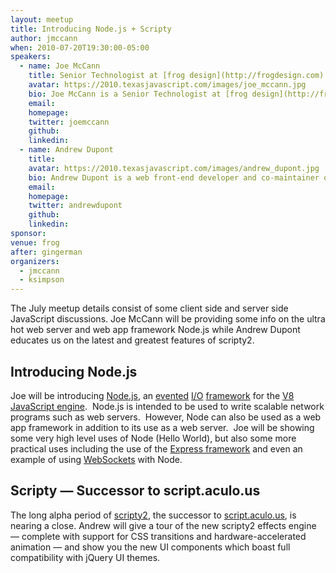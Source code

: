 ```yaml
---
layout: meetup
title: Introducing Node.js + Scripty
author: jmccann
when: 2010-07-20T19:30:00-05:00
speakers:
  - name: Joe McCann
    title: Senior Technologist at [frog design](http://frogdesign.com)
    avatar: https://2010.texasjavascript.com/images/joe_mccann.jpg
    bio: Joe McCann is a Senior Technologist at [frog design](http://frogdesign.com), Principal at [subPrint Interactive](http://subprint.com), and founder and curator of the Austin JavaScript meetup group. With professional work experience ranging from the music and fashion industries to Wall Street and the web, Joe’s current passion lies in creating decadent user experiences whether the targeted medium is the web, mobile applications, desktop software, or even a new medium altogether and the targeted device ranges a from mobile phone to an iPad or even a new, proprietary device altogether.
    email:
    homepage:
    twitter: joemccann
    github:
    linkedin:
  - name: Andrew Dupont
    title:
    avatar: https://2010.texasjavascript.com/images/andrew_dupont.jpg
    bio: Andrew Dupont is a web front-end developer and co-maintainer of [Prototype](http://www.prototypejs.org/), the widely-used JavaScript framework. He is the author of *Practical Prototype & script.aculo.us*, published by Apress.
    email:
    homepage:
    twitter: andrewdupont
    github:
    linkedin:
sponsor:
venue: frog
after: gingerman
organizers:
  - jmccann
  - ksimpson
---
```


The July meetup details consist of some client side and server side JavaScript discussions. Joe McCann will be providing some info on the ultra hot web server and web app framework Node.js while Andrew Dupont educates us on the latest and greatest features of scripty2.

## Introducing Node.js

Joe will be introducing [Node.js][3], an [evented][4] [I/O][5] [framework][6] for the [V8 JavaScript engine][7].  Node.js is intended to be used to write scalable network programs such as web servers.  However, Node can also be used as a web app framework in addition to its use as a web server.  Joe will be showing some very high level uses of Node (Hello World), but also some more practical uses including the use of the [Express framework][8] and even an example of using [WebSockets][9] with Node.

## Scripty — Successor to script.aculo.us

The long alpha period of [scripty2][11], the successor to [script.aculo.us][12], is nearing a close. Andrew will give a tour of the new scripty2 effects engine — complete with support for CSS transitions and hardware-accelerated animation — and show you the new UI components which boast full compatibility with jQuery UI themes.

[3]: http://nodejs.org
[4]: /wiki/Event-driven_architecture "Event-driven architecture"
[5]: /wiki/I/O "I/O"
[6]: /wiki/Software_framework "Software framework"
[7]: /wiki/V8_JavaScript_engine "V8 JavaScript engine"
[8]: http://expressjs.com
[9]: http://en.wikipedia.org/wiki/WebSockets
[10]: http://www.prototypejs.org/
[11]: http://scripty2.com/
[12]: http://script.aculo.us/
